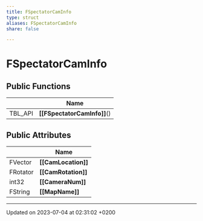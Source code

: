 ```yaml
---
title: FSpectatorCamInfo
type: struct
aliases: FSpectatorCamInfo
share: false

---
```


# FSpectatorCamInfo





## Public Functions

|                | Name           |
| -------------- | -------------- |
| TBL_API | **[[FSpectatorCamInfo]]**() |

## Public Attributes

|                | Name           |
| -------------- | -------------- |
| FVector | **[[CamLocation]]**  |
| FRotator | **[[CamRotation]]**  |
| int32 | **[[CameraNum]]**  |
| FString | **[[MapName]]**  |

-------------------------------

Updated on 2023-07-04 at 02:31:02 +0200